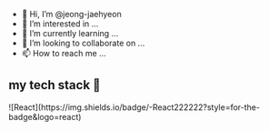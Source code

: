 - 👋 Hi, I’m @jeong-jaehyeon
- 👀 I’m interested in ...
- 🌱 I’m currently learning ...
- 💞️ I’m looking to collaborate on ...
- 📫 How to reach me ...

<h2> my tech stack 📝 </h2>
![React](https://img.shields.io/badge/-React222222?style=for-the-badge&logo=react)

<!---
jeong-jaehyeon/jeong-jaehyeon is a ✨ special ✨ repository because its `README.md` (this file) appears on your GitHub profile.
You can click the Preview link to take a look at your changes.
--->
